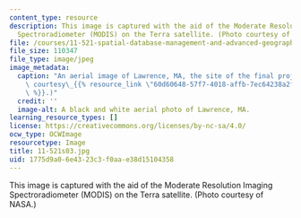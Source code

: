 ```yaml
---
content_type: resource
description: This image is captured with the aid of the Moderate Resolution Imaging
  Spectroradiometer (MODIS) on the Terra satellite. (Photo courtesy of NASA.)
file: /courses/11-521-spatial-database-management-and-advanced-geographic-information-systems-spring-2003/1775d9a06e4323c3f0aae38d15104358_11-521s03.jpg
file_size: 110347
file_type: image/jpeg
image_metadata:
  caption: "An aerial image of Lawrence, MA, the site of the final project. (Image\
    \ courtesy\_{{% resource_link \"60d60648-57f7-4018-affb-7ec64238a2f2\" \"http://www.mass.gov/mgis/\"\
    \ %}}.)"
  credit: ''
  image-alt: A black and white aerial photo of Lawrence, MA.
learning_resource_types: []
license: https://creativecommons.org/licenses/by-nc-sa/4.0/
ocw_type: OCWImage
resourcetype: Image
title: 11-521s03.jpg
uid: 1775d9a0-6e43-23c3-f0aa-e38d15104358
---
```

This image is captured with the aid of the Moderate Resolution Imaging Spectroradiometer (MODIS) on the Terra satellite. (Photo courtesy of NASA.)
